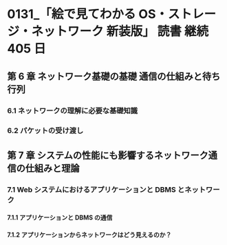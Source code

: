 # 0131\_「絵で見てわかる OS・ストレージ・ネットワーク 新装版」 読書 継続 405 日

## 第 6 章 ネットワーク基礎の基礎 通信の仕組みと待ち行列

### 6.1 ネットワークの理解に必要な基礎知識

### 6.2 パケットの受け渡し

## 第 7 章 システムの性能にも影響するネットワーク通信の仕組みと理論

### 7.1 Web システムにおけるアプリケーションと DBMS とネットワーク

#### 7.1.1 アプリケーションと DBMS の通信

#### 7.1.2 アプリケーションからネットワークはどう見えるのか？
